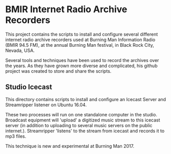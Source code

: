 # BMIR Internet Radio Archive Recorders

This project contains the scripts to install and configure several different internet radio archive recorders used at Burning Man Information Radio (BMIR 94.5 FM), at the annual Burning Man festival, in Black Rock City, Nevada, USA.

Several tools and techniques have been used to record the archives over the years.  As they have grown more diverse and complicated, his github project was created to store and share the scripts.

## Studio Icecast

This directory contains scripts to install and configure an Icecast Server and Streamripper listener on Ubuntu 16.04. 

These two processes will run on one standalone computer in the studio.  Broadcast equipment will 'upload' a digitized music stream to this icecast server (in addition to uploading to several music servers on the public internet.).  Streamripper 'listens' to the stream from icecast and records it to mp3 files.

This technique is new and experimental at Burning Man 2017.
